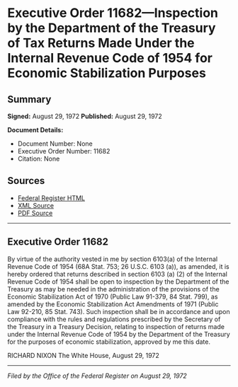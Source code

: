 # Executive Order 11682—Inspection by the Department of the Treasury of Tax Returns Made Under the Internal Revenue Code of 1954 for Economic Stabilization Purposes

## Summary

**Signed:** August 29, 1972
**Published:** August 29, 1972

**Document Details:**
- Document Number: None
- Executive Order Number: 11682
- Citation: None

## Sources
- [Federal Register HTML](https://www.presidency.ucsb.edu/documents/executive-order-11682-inspection-the-department-the-treasury-tax-returns-made-under-the)
- [XML Source](None)
- [PDF Source](None)

---

## Executive Order 11682

By virtue of the authority vested in me by section 6103(a) of the Internal Revenue Code of 1954 (68A Stat. 753; 26 U.S.C. 6103 (a)), as amended, it is hereby ordered that returns described in section 6103 (a) (2) of the Internal Revenue Code of 1954 shall be open to inspection by the Department of the Treasury as may be needed in the administration of the provisions of the Economic Stabilization Act of 1970 (Public Law 91-379, 84 Stat. 799), as amended by the Economic Stabilization Act Amendments of 1971 (Public Law 92-210, 85 Stat. 743). Such inspection shall be in accordance and upon compliance with the rules and regulations prescribed by the Secretary of the Treasury in a Treasury Decision, relating to inspection of returns made under the Internal Revenue Code of 1954 by the Department of the Treasury for the purposes of economic stabilization, approved by me this date.

RICHARD NIXON
The White House,
August 29, 1972

---

*Filed by the Office of the Federal Register on August 29, 1972*
